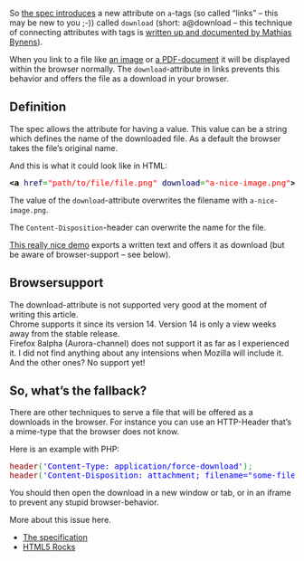 
So <a title="a@download in the spec" href="http://www.whatwg.org/specs/web-apps/current-work/multipage/links.html#downloading-resources" target="_blank">the spec introduces</a> a new attribute on <code>a</code>-tags (so called “links” – this may be new to you ;-)) called <code>download</code> (short: a@download – this technique of connecting attributes with tags is <a title="HTML element + attribute notation" href="http://mathiasbynens.be/notes/element-attribute-notation" target="_blank">written up and documented by Mathias Bynens</a>).

When you link to a file like&nbsp;<a title="An image displayed in a browser window" href="http://drublic.de/archive/wp-content/uploads/2011/08/blog-a@download.jpg" target="_blank">an image</a>&nbsp;or&nbsp;<a title="A PDF-document that opens within the browser" href="http://www.git-tower.com/files/cheatsheet/Git_Cheat_Sheet_grey.pdf" target="_blank">a PDF-document</a>&nbsp;it will be displayed within the browser normally. The <code>download</code>-attribute in links prevents this behavior and offers the file as a download in your browser.

## Definition

The spec allows the attribute for having a value. This value can be a string which defines the name of the downloaded file. As a default the browser takes the file’s original name.

And this is what it could look like in HTML:

<div class="wp_syntax"><div class="code"><pre class="xml" style="font-family:monospace;"><span style="color: #009900;"><span style="color: #000000; font-weight: bold;">&lt;a</span> <span style="color: #000066;">href</span>=<span style="color: #ff0000;">"path/to/file/file.png"</span> <span style="color: #000066;">download</span>=<span style="color: #ff0000;">"a-nice-image.png"</span><span style="color: #000000; font-weight: bold;">&gt;</span></span>Download this file<span style="color: #009900;"><span style="color: #000000; font-weight: bold;">&lt;/a<span style="color: #000000; font-weight: bold;">&gt;</span></span></span></pre></div></div>


The value of the <code>download</code>-attribute overwrites the filename with <code>a-nice-image.png</code>.

The <code>Content-Disposition</code>-header can overwrite the name for the file.

<a title="a@download demo" href="http://html5-demos.appspot.com/static/a.download.html" target="_blank">This really nice demo</a>&nbsp;exports a written text and offers it as download (but be aware of browser-support – see below).

## Browsersupport

The download-attribute is not supported very good at the moment of writing this article.<br>
Chrome supports it since its version 14. Version 14 is only a view weeks away from the stable release.<br>
Firefox 8alpha (Aurora-channel) does not support it as far as I experienced it. I did not find anything about any intensions when Mozilla will include it.<br>
And the other ones? No support yet!

## So, what’s the fallback?

There are other techniques to serve a file that will be offered as a downloads in the browser. For instance you can use an HTTP-Header that’s a mime-type that the browser does not know.

Here is an example with PHP:

<div class="wp_syntax"><div class="code"><pre class="php" style="font-family:monospace;"><span style="color: #990000;">header</span><span style="color: #009900;">(</span><span style="color: #0000ff;">'Content-Type:&nbsp;application/force-download'</span><span style="color: #009900;">)</span><span style="color: #339933;">;</span>
<span style="color: #990000;">header</span><span style="color: #009900;">(</span><span style="color: #0000ff;">'Content-Disposition:&nbsp;attachment;&nbsp;filename="some-file-name.ext"'</span><span style="color: #009900;">)</span><span style="color: #339933;">;</span></pre></div></div>


You should then open the download in a new window or tab, or in an iframe to prevent any stupid browser-behavior.

More about this issue here.
<ul>
<li><a href="http://www.whatwg.org/specs/web-apps/current-work/multipage/links.html#downloading-resources" target="_blank">The specification</a></li>
<li><a href="http://updates.html5rocks.com/2011/08/Downloading-resources-in-HTML5-a-download" target="_blank">HTML5 Rocks</a></li>
</ul>

